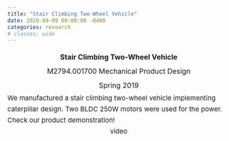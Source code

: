```yaml
---
title: "Stair Climbing Two-Wheel Vehicle"
date: 2020-09-09 00:00:00 -0400
categories: research
# classes: wide
---
```


<div style="font-size: medium; line-height: 2em;">
<center><strong> Stair Climbing Two-Wheel Vehicle </strong> <br>
  M2794.001700 </strong> Mechanical Product Design </strong><br>
  Spring 2019 <br> </center>
</div>

<div style="font-size: 15px; line-height: 25px;">
We manufactured a stair climbing two-wheel vehicle implementing caterpillar design. Two BLDC 250W motors were used for the power. Check our product demonstration! <br>
<center> video </center>
<br>
</div>
